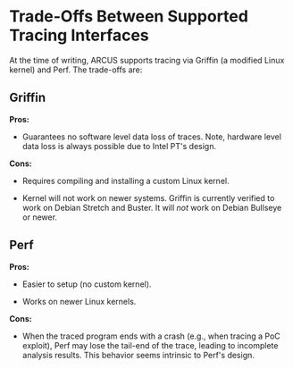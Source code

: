 # Trade-Offs Between Supported Tracing Interfaces

At the time of writing, ARCUS supports tracing via Griffin (a modified
Linux kernel) and Perf. The trade-offs are:

## Griffin

**Pros:**

* Guarantees no software level data loss of traces. Note, hardware
level data loss is always possible due to Intel PT's design.

**Cons:**

* Requires compiling and installing a custom Linux kernel.

* Kernel will not work on newer systems. Griffin is currently verified
to work on Debian Stretch and Buster. It will _not_ work on Debian
Bullseye or newer.

## Perf

**Pros:**

* Easier to setup (no custom kernel).

* Works on newer Linux kernels.

**Cons:**

* When the traced program ends with a crash (e.g., when tracing a PoC
exploit), Perf may lose the tail-end of the trace, leading to incomplete
analysis results. This behavior seems intrinsic to Perf's design.
